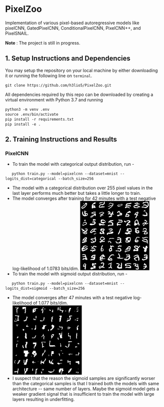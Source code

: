 # PixelZoo
Implementation of various pixel-based autoregressive models like pixelCNN, GatedPixelCNN, ConditionalPixelCNN, PixelCNN++, and PixelSNAIL.

**Note** : The project is still in progress.

## 1. Setup Instructions and Dependencies
You may setup the repository on your local machine by either downloading it or running the following line on `terminal`.
``` Batchfile
git clone https://github.com/h3lio5/PixelZoo.git
```
All dependencies required by this repo can be downloaded by creating a virtual environment with Python 3.7 and running

``` Batchfile
python3 -m venv .env
source .env/bin/activate
pip install -r requirements.txt
pip install -e .
```
## 2. Training Instructions and Results
### PixelCNN
 * To train the model with categorical output distribution, run -
``` Batchfile 
   python train.py --model=pixelcnn --dataset=mnist --logits_dist=categorical --batch_size=256 
```
 * The model with a categorical distribution over 255 pixel values in the last layer performs much better but takes a little longer to train.
 * The model converges after training for 42 minutes with a test negative log-likelihood of 1.0783 bits/dim.
      ![categorical_image_sample](images/pixelcnn/mnist/0.0001_categorical_sample_15.png)
 * To train the model with sigmoid output distribution, run - 
``` Batchfile 
   python train.py --model=pixelcnn --dataset=mnist --logits_dist=sigmoid --batch_size=256 
```
 * The model converges after 47 minutes with a test negative log-likelihood of 1.077 bits/dim.         
      ![categorical_image_sample](images/pixelcnn/mnist/0.0001_sigmoid_sample_22.png)
 * I suspect that the reason the sigmoid samples are significantly worser than the categorical samples is that I trained both 
   the models with same architecture -- same number of layers. Maybe the sigmoid model gets a weaker gradient signal that is
   insufficient to train the model with large layers resulting in underfitting.



 
